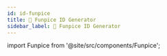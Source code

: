 ```yaml
---
id: id-funpice
title: 🤖 Funpice ID Generator
sidebar_label: 🤖 Funpice ID Generator
---
```


import Funpice from '@site/src/components/Funpice';

<Funpice />

